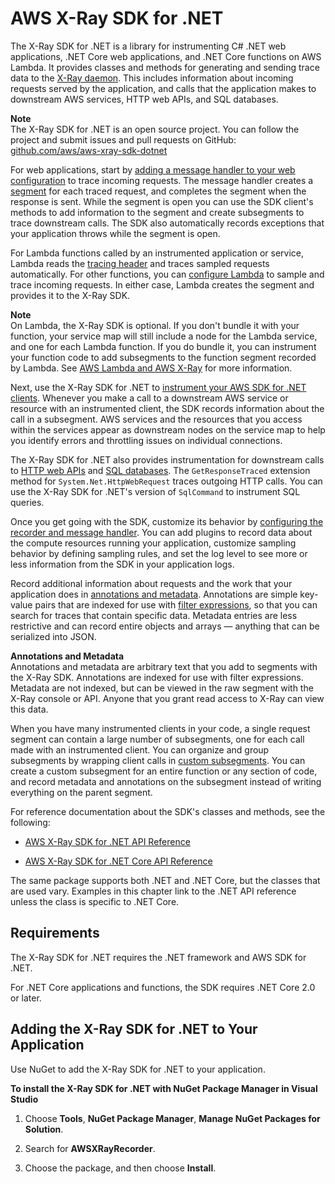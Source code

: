 # AWS X\-Ray SDK for \.NET<a name="xray-sdk-dotnet"></a>

The X\-Ray SDK for \.NET is a library for instrumenting C\# \.NET web applications, \.NET Core web applications, and \.NET Core functions on AWS Lambda\. It provides classes and methods for generating and sending trace data to the [X\-Ray daemon](xray-daemon.md)\. This includes information about incoming requests served by the application, and calls that the application makes to downstream AWS services, HTTP web APIs, and SQL databases\.

**Note**  
The X\-Ray SDK for \.NET is an open source project\. You can follow the project and submit issues and pull requests on GitHub: [github\.com/aws/aws\-xray\-sdk\-dotnet](https://github.com/aws/aws-xray-sdk-dotnet)

For web applications, start by [adding a message handler to your web configuration](xray-sdk-dotnet-messagehandler.md) to trace incoming requests\. The message handler creates a [segment](xray-concepts.md#xray-concepts-segments) for each traced request, and completes the segment when the response is sent\. While the segment is open you can use the SDK client's methods to add information to the segment and create subsegments to trace downstream calls\. The SDK also automatically records exceptions that your application throws while the segment is open\.

For Lambda functions called by an instrumented application or service, Lambda reads the [tracing header](xray-concepts.md#xray-concepts-tracingheader) and traces sampled requests automatically\. For other functions, you can [configure Lambda](xray-services-lambda.md) to sample and trace incoming requests\. In either case, Lambda creates the segment and provides it to the X\-Ray SDK\.

**Note**  
On Lambda, the X\-Ray SDK is optional\. If you don't bundle it with your function, your service map will still include a node for the Lambda service, and one for each Lambda function\. If you do bundle it, you can instrument your function code to add subsegments to the function segment recorded by Lambda\. See [AWS Lambda and AWS X\-Ray](xray-services-lambda.md) for more information\.

Next, use the X\-Ray SDK for \.NET to [instrument your AWS SDK for \.NET clients](xray-sdk-dotnet-sdkclients.md)\. Whenever you make a call to a downstream AWS service or resource with an instrumented client, the SDK records information about the call in a subsegment\. AWS services and the resources that you access within the services appear as downstream nodes on the service map to help you identify errors and throttling issues on individual connections\.

The X\-Ray SDK for \.NET also provides instrumentation for downstream calls to [HTTP web APIs](xray-sdk-dotnet-httpclients.md) and [SQL databases](xray-sdk-dotnet-sqlqueries.md)\. The `GetResponseTraced` extension method for `System.Net.HttpWebRequest` traces outgoing HTTP calls\. You can use the X\-Ray SDK for \.NET's version of `SqlCommand` to instrument SQL queries\.

Once you get going with the SDK, customize its behavior by [configuring the recorder and message handler](xray-sdk-dotnet-configuration.md)\. You can add plugins to record data about the compute resources running your application, customize sampling behavior by defining sampling rules, and set the log level to see more or less information from the SDK in your application logs\.

Record additional information about requests and the work that your application does in [annotations and metadata](xray-sdk-dotnet-segment.md)\. Annotations are simple key\-value pairs that are indexed for use with [filter expressions](xray-console-filters.md), so that you can search for traces that contain specific data\. Metadata entries are less restrictive and can record entire objects and arrays — anything that can be serialized into JSON\.

**Annotations and Metadata**  
Annotations and metadata are arbitrary text that you add to segments with the X\-Ray SDK\. Annotations are indexed for use with filter expressions\. Metadata are not indexed, but can be viewed in the raw segment with the X\-Ray console or API\. Anyone that you grant read access to X\-Ray can view this data\.

When you have many instrumented clients in your code, a single request segment can contain a large number of subsegments, one for each call made with an instrumented client\. You can organize and group subsegments by wrapping client calls in [custom subsegments](xray-sdk-dotnet-subsegments.md)\. You can create a custom subsegment for an entire function or any section of code, and record metadata and annotations on the subsegment instead of writing everything on the parent segment\.

For reference documentation about the SDK's classes and methods, see the following:

+ [AWS X\-Ray SDK for \.NET API Reference](http://docs.aws.amazon.com//xray-sdk-for-dotnet/latest/reference)

+ [AWS X\-Ray SDK for \.NET Core API Reference](http://docs.aws.amazon.com//xray-sdk-for-dotnetcore/latest/reference)

The same package supports both \.NET and \.NET Core, but the classes that are used vary\. Examples in this chapter link to the \.NET API reference unless the class is specific to \.NET Core\.

## Requirements<a name="xray-sdk-requirements"></a>

The X\-Ray SDK for \.NET requires the \.NET framework and AWS SDK for \.NET\.

For \.NET Core applications and functions, the SDK requires \.NET Core 2\.0 or later\.

## Adding the X\-Ray SDK for \.NET to Your Application<a name="xray-sdk-dotnet-dependencies"></a>

Use NuGet to add the X\-Ray SDK for \.NET to your application\.

**To install the X\-Ray SDK for \.NET with NuGet Package Manager in Visual Studio**

1. Choose **Tools**, **NuGet Package Manager**, **Manage NuGet Packages for Solution**\.

1. Search for **AWSXRayRecorder**\.

1. Choose the package, and then choose **Install**\.